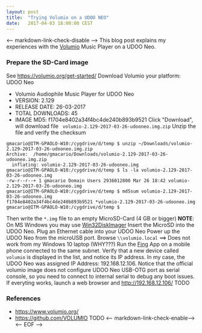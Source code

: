 ```yaml
---
layout: post
title:  "Trying Volumio on a UDOO NEO"
date:   2017-04-03 18:00:00 CEST
---
```

<-- markdown-link-check-disable -->
This blog post explains my experiences with the [Volumio](https://volumio.org/)
Music Player on a UDOO Neo.
### Prepare the SD-Card image
See <https://volumio.org/get-started/>
Download Volumio your platform: UDOO Neo
* Volumio Audiophile Music Player for UDOO Neo
* VERSION: 2.129
* RELEASE DATE: 26-03-2017
* TOTAL DOWNLOADS: 45
* IMAGE MD5: f1704e8402a34f4bc4de240b893b9521
Click "Download", will download file ` volumio-2.129-2017-03-26-udooneo.img.zip`
Unzip the file and verify the checksum
```shell
gmacario@ITM-GPAOLO-W10:/cygdrive/d/temp $ unzip ~/Downloads/volumio-2.129-2017-03-26-udooneo.img.zip
Archive:  /home/gmacario/Downloads/volumio-2.129-2017-03-26-udooneo.img.zip
  inflating: volumio-2.129-2017-03-26-udooneo.img
gmacario@ITM-GPAOLO-W10:/cygdrive/d/temp $ ls -la volumio-2.129-2017-03-26-udooneo.img
-rw-r--r--+ 1 gmacario Domain Users 2936012800 Mar 26 18:42 volumio-2.129-2017-03-26-udooneo.img
gmacario@ITM-GPAOLO-W10:/cygdrive/d/temp $ md5sum volumio-2.129-2017-03-26-udooneo.img
f1704e8402a34f4bc4de240b893b9521 *volumio-2.129-2017-03-26-udooneo.img
gmacario@ITM-GPAOLO-W10:/cygdrive/d/temp $
```
Then write the `*.img` file to an empty MicroSD-Card (4 GB or bigger)
**NOTE**: On MS Windows you may use
[Win32DiskImager](http://sourceforge.net/projects/win32diskimager/files/latest/download)
Insert the MicroSD into the UDOO Neo.
Plug an Ethernet cable into your UDOO Neo
Power up the UDOO Neo from the microUSB port.
Browse `\\volumio.local` ==> Does not work from my Windows 10 laptop (WHY???)
Run the [Fing](https://www.fing.io/) App on a mobile phone connected to the same subnet. Verify that a new device called `volumio` is displayed in the list, and notice its IP address.
In my case, the UDOO Neo was assigned IP Address: 192.168.12.106.
Notice that the official volumio image does not configure UDOO Neo USB-OTG port as serial console, so you need to connect to internal serial to debug any boot issues.
If everyting works, launch a web browser and  <http://192.168.12.106/>
TODO
### References
* <https://www.volumio.org/>
* <https://github.com/VOLUMIO>
TODO
<-- markdown-link-check-enable-->
<-- EOF -->
